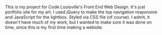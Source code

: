This is my project for Code Louisville's Front End Web Design. It's just portfolio site for my art. I used jQuery to make the top navigation responsive and JavaScript for the lightbox. Styled via CSS file (of course). I admit, it doesn't have much of my work, but I wanted to make sure it was done on time, since this is my first time making a website.